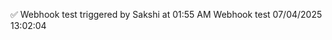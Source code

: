✅ Webhook test triggered by Sakshi at 01:55 AM
W e b h o o k   t e s t   0 7 / 0 4 / 2 0 2 5   1 3 : 0 2 : 0 4  
 